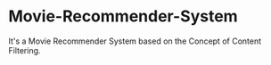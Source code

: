 # Movie-Recommender-System
It's a Movie Recommender System based on the Concept of Content Filtering.
